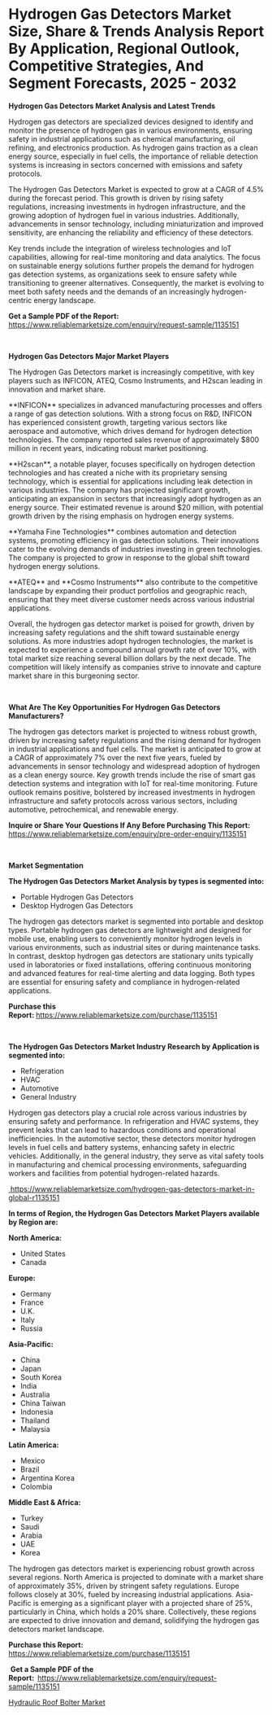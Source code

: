 <p><h1>Hydrogen Gas Detectors Market Size, Share & Trends Analysis Report By Application, Regional Outlook, Competitive Strategies, And Segment Forecasts, 2025 - 2032</h1></p><p><strong>Hydrogen Gas Detectors Market Analysis and Latest Trends</strong></p>
<p><p>Hydrogen gas detectors are specialized devices designed to identify and monitor the presence of hydrogen gas in various environments, ensuring safety in industrial applications such as chemical manufacturing, oil refining, and electronics production. As hydrogen gains traction as a clean energy source, especially in fuel cells, the importance of reliable detection systems is increasing in sectors concerned with emissions and safety protocols.</p><p>The Hydrogen Gas Detectors Market is expected to grow at a CAGR of 4.5% during the forecast period. This growth is driven by rising safety regulations, increasing investments in hydrogen infrastructure, and the growing adoption of hydrogen fuel in various industries. Additionally, advancements in sensor technology, including miniaturization and improved sensitivity, are enhancing the reliability and efficiency of these detectors.</p><p>Key trends include the integration of wireless technologies and IoT capabilities, allowing for real-time monitoring and data analytics. The focus on sustainable energy solutions further propels the demand for hydrogen gas detection systems, as organizations seek to ensure safety while transitioning to greener alternatives. Consequently, the market is evolving to meet both safety needs and the demands of an increasingly hydrogen-centric energy landscape.</p></p>
<p><strong>Get a Sample PDF of the Report:&nbsp;</strong> <a href="https://www.reliablemarketsize.com/enquiry/request-sample/1135151?utm_campaign=2218&utm_medium=2&utm_source=Github&utm_content=ia&utm_term=18022025&utm_id=hydrogen-gas-detectors">https://www.reliablemarketsize.com/enquiry/request-sample/1135151</a></p>
<p>&nbsp;</p>
<p><strong>Hydrogen Gas Detectors Major Market Players</strong></p>
<p><p>The Hydrogen Gas Detectors market is increasingly competitive, with key players such as INFICON, ATEQ, Cosmo Instruments, and H2scan leading in innovation and market share.</p><p>**INFICON** specializes in advanced manufacturing processes and offers a range of gas detection solutions. With a strong focus on R&D, INFICON has experienced consistent growth, targeting various sectors like aerospace and automotive, which drives demand for hydrogen detection technologies. The company reported sales revenue of approximately $800 million in recent years, indicating robust market positioning.</p><p>**H2scan**, a notable player, focuses specifically on hydrogen detection technologies and has created a niche with its proprietary sensing technology, which is essential for applications including leak detection in various industries. The company has projected significant growth, anticipating an expansion in sectors that increasingly adopt hydrogen as an energy source. Their estimated revenue is around $20 million, with potential growth driven by the rising emphasis on hydrogen energy systems.</p><p>**Yamaha Fine Technologies** combines automation and detection systems, promoting efficiency in gas detection solutions. Their innovations cater to the evolving demands of industries investing in green technologies. The company is projected to grow in response to the global shift toward hydrogen energy solutions.</p><p>**ATEQ** and **Cosmo Instruments** also contribute to the competitive landscape by expanding their product portfolios and geographic reach, ensuring that they meet diverse customer needs across various industrial applications.</p><p>Overall, the hydrogen gas detector market is poised for growth, driven by increasing safety regulations and the shift toward sustainable energy solutions. As more industries adopt hydrogen technologies, the market is expected to experience a compound annual growth rate of over 10%, with total market size reaching several billion dollars by the next decade. The competition will likely intensify as companies strive to innovate and capture market share in this burgeoning sector.</p></p>
<p>&nbsp;</p>
<p><strong>What Are The Key Opportunities For Hydrogen Gas Detectors Manufacturers?</strong></p>
<p><p>The hydrogen gas detectors market is projected to witness robust growth, driven by increasing safety regulations and the rising demand for hydrogen in industrial applications and fuel cells. The market is anticipated to grow at a CAGR of approximately 7% over the next five years, fueled by advancements in sensor technology and widespread adoption of hydrogen as a clean energy source. Key growth trends include the rise of smart gas detection systems and integration with IoT for real-time monitoring. Future outlook remains positive, bolstered by increased investments in hydrogen infrastructure and safety protocols across various sectors, including automotive, petrochemical, and renewable energy.</p></p>
<p><strong>Inquire or Share Your Questions If Any Before Purchasing This Report:</strong> <a href="https://www.reliablemarketsize.com/enquiry/pre-order-enquiry/1135151?utm_campaign=2218&utm_medium=2&utm_source=Github&utm_content=ia&utm_term=18022025&utm_id=hydrogen-gas-detectors">https://www.reliablemarketsize.com/enquiry/pre-order-enquiry/1135151</a></p>
<p>&nbsp;</p>
<p><strong>Market Segmentation</strong></p>
<p><strong>The Hydrogen Gas Detectors Market Analysis by types is segmented into:</strong></p>
<p><ul><li>Portable Hydrogen Gas Detectors</li><li>Desktop Hydrogen Gas Detectors</li></ul></p>
<p><p>The hydrogen gas detectors market is segmented into portable and desktop types. Portable hydrogen gas detectors are lightweight and designed for mobile use, enabling users to conveniently monitor hydrogen levels in various environments, such as industrial sites or during maintenance tasks. In contrast, desktop hydrogen gas detectors are stationary units typically used in laboratories or fixed installations, offering continuous monitoring and advanced features for real-time alerting and data logging. Both types are essential for ensuring safety and compliance in hydrogen-related applications.</p></p>
<p><strong>Purchase this Report:&nbsp;</strong><a href="https://www.reliablemarketsize.com/purchase/1135151?utm_campaign=2218&utm_medium=2&utm_source=Github&utm_content=ia&utm_term=18022025&utm_id=hydrogen-gas-detectors">https://www.reliablemarketsize.com/purchase/1135151</a></p>
<p>&nbsp;</p>
<p><strong>The Hydrogen Gas Detectors Market Industry Research by Application is segmented into:</strong></p>
<p><ul><li>Refrigeration</li><li>HVAC</li><li>Automotive</li><li>General Industry</li></ul></p>
<p><p>Hydrogen gas detectors play a crucial role across various industries by ensuring safety and performance. In refrigeration and HVAC systems, they prevent leaks that can lead to hazardous conditions and operational inefficiencies. In the automotive sector, these detectors monitor hydrogen levels in fuel cells and battery systems, enhancing safety in electric vehicles. Additionally, in the general industry, they serve as vital safety tools in manufacturing and chemical processing environments, safeguarding workers and facilities from potential hydrogen-related hazards.</p></p>
<p><a href="https://www.reliablemarketsize.com/hydrogen-gas-detectors-market-in-global-r1135151?utm_campaign=2218&utm_medium=2&utm_source=Github&utm_content=ia&utm_term=18022025&utm_id=hydrogen-gas-detectors">&nbsp;https://www.reliablemarketsize.com/hydrogen-gas-detectors-market-in-global-r1135151</a></p>
<p><strong>In terms of Region, the Hydrogen Gas Detectors Market Players available by Region are:</strong></p>
<p>
    <p> <strong> North America: </strong>
        <ul>
            <li>United States</li>
            <li>Canada</li>
        </ul>
        </p> 
    <p> <strong> Europe: </strong>
        <ul>
            <li>Germany</li>
            <li>France</li>
            <li>U.K.</li>
            <li>Italy</li>
            <li>Russia</li>
        </ul>
        </p> 
    <p> <strong> Asia-Pacific: </strong>
        <ul>
            <li>China</li>
            <li>Japan</li>
            <li>South Korea</li>
            <li>India</li>
            <li>Australia</li>
            <li>China Taiwan</li>
            <li>Indonesia</li>
            <li>Thailand</li>
            <li>Malaysia</li>
        </ul>
        </p> 
    <p> <strong> Latin America: </strong>
        <ul>
            <li>Mexico</li>
            <li>Brazil</li>
            <li>Argentina Korea</li>
            <li>Colombia</li>
        </ul>
        </p> 
    <p> <strong> Middle East & Africa: </strong>
        <ul>
            <li>Turkey</li>
            <li>Saudi</li>
            <li>Arabia</li>
            <li>UAE</li>
            <li>Korea</li>
        </ul>
    </p>
    </p>
<p><p>The hydrogen gas detectors market is experiencing robust growth across several regions. North America is projected to dominate with a market share of approximately 35%, driven by stringent safety regulations. Europe follows closely at 30%, fueled by increasing industrial applications. Asia-Pacific is emerging as a significant player with a projected share of 25%, particularly in China, which holds a 20% share. Collectively, these regions are expected to drive innovation and demand, solidifying the hydrogen gas detectors market landscape.</p></p>
<p><strong>Purchase this Report: </strong><a href="https://www.reliablemarketsize.com/purchase/1135151?utm_campaign=2218&utm_medium=2&utm_source=Github&utm_content=ia&utm_term=18022025&utm_id=hydrogen-gas-detectors">https://www.reliablemarketsize.com/purchase/1135151</a></p>
<p>&nbsp;<strong>Get a Sample PDF of the Report:&nbsp;&nbsp;</strong><a href="https://www.reliablemarketsize.com/enquiry/request-sample/1135151?utm_campaign=2218&utm_medium=2&utm_source=Github&utm_content=ia&utm_term=18022025&utm_id=hydrogen-gas-detectors">https://www.reliablemarketsize.com/enquiry/request-sample/1135151</a></p>
<p><strong></strong></p>
<p><p><a href="https://github.com/edacruz6/Market-Research-Report-List-1/blob/main/hydraulic-roof-bolter-market.md?utm_campaign=2218&utm_medium=2&utm_source=Github&utm_content=ia&utm_term=18022025&utm_id=hydrogen-gas-detectors">Hydraulic Roof Bolter Market</a></p></p>